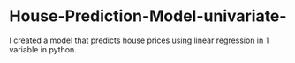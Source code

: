 # House-Prediction-Model-univariate-
I created a model that predicts house prices using linear regression in 1 variable in python.
